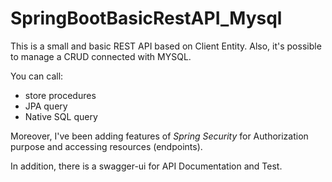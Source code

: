 # SpringBootBasicRestAPI_Mysql
This is a small and basic REST API based on Client Entity. Also, it's possible to manage a CRUD connected with MYSQL.

You can call:

- store procedures
- JPA query
- Native SQL query

Moreover, I've been adding features of *Spring Security* for Authorization purpose and accessing resources (endpoints).

In addition, there is a swagger-ui for API Documentation and Test.
